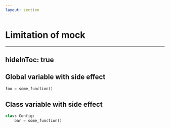```yaml
---
layout: section
---
```


# Limitation of mock

---
hideInToc: true
---

<div class="grid gap-y-4">

## Global variable with side effect

```python
foo = some_function()
```

<v-click>

## Class variable with side effect

```python
class Config:
    bar = some_function()
```

</v-click>

</div>
